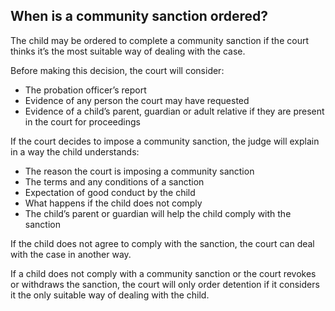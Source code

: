 ##  When is a community sanction ordered?

The child may be ordered to complete a community sanction if the court thinks
it’s the most suitable way of dealing with the case.

Before making this decision, the court will consider:

  * The probation officer’s report 
  * Evidence of any person the court may have requested 
  * Evidence of a child’s parent, guardian or adult relative if they are present in the court for proceedings 

If the court decides to impose a community sanction, the judge will explain in
a way the child understands:

  * The reason the court is imposing a community sanction 
  * The terms and any conditions of a sanction 
  * Expectation of good conduct by the child 
  * What happens if the child does not comply 
  * The child’s parent or guardian will help the child comply with the sanction 

If the child does not agree to comply with the sanction, the court can deal
with the case in another way.

If a child does not comply with a community sanction or the court revokes or
withdraws the sanction, the court will only order detention if it considers it
the only suitable way of dealing with the child.
